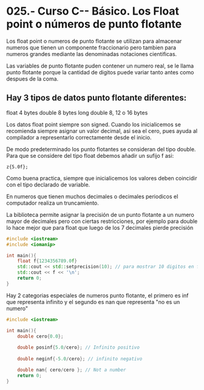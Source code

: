025.- Curso C-- Básico. Los Float point o números de punto flotante
===

Los float point o numeros de punto flotante se utilizan para almacenar numeros
que tienen un componente fraccionario pero tambien para numeros grandes mediante
las denominadas notaciones cientificas.


Las variables de punto flotante puden contener un numero real, se le llama
punto flotante porque la cantidad de digitos puede variar tanto antes como
despues de la coma.

Hay 3 tipos de datos punto flotante diferentes:
---
float       4 bytes
double      8 bytes
long double 8, 12 o 16 bytes

Los datos float point siempre son signed. Cuando los inicialicemos se
recomienda siempre asignar un valor decimal, asi sea el cero, pues ayuda al
compilador a representarlo correctamente desde el inicio.

De modo predeterminado los punto flotantes se consideran del tipo double. Para
que se considere del tipo float debemos añadir  un sufijo f asi: 
``` float
z{5.0f}; 
```

Como buena practica, siempre que inicialicemos los valores deben coincidir con
el tipo declarado de variable.

En numeros que tienen muchos decimales o decimales periodicos el computador
realiza un truncamiento.

La biblioteca <iomanip> permite asignar la precisión de un punto flotante a un
numero mayor de decimales pero con ciertas restricciones, por ejemplo para
double lo hace mejor que para float que luego de los 7 decimales pierde
precisión

```c++
#include <iostream>
#include <iomanip>

int main(){
    float f{1234356789.0f}
    std::cout << std::setprecision(10); // para mostrar 10 digitos en f
    std::cout << f << '\n';
    return 0;
}
```

Hay 2 categorias especiales de numeros punto flotante, el primero es inf que
representa infinito y el segundo es nan que representa "no es un numero"

```c++
#include <iostream>

int main(){
    double cero{0.0};
    
    double posinf{5.0/cero}; // Infinito positivo
    
    double neginf{-5.0/cero}; // infinito negativo

    double nan{ cero/cero }; // Not a number
    return 0;
}
```
